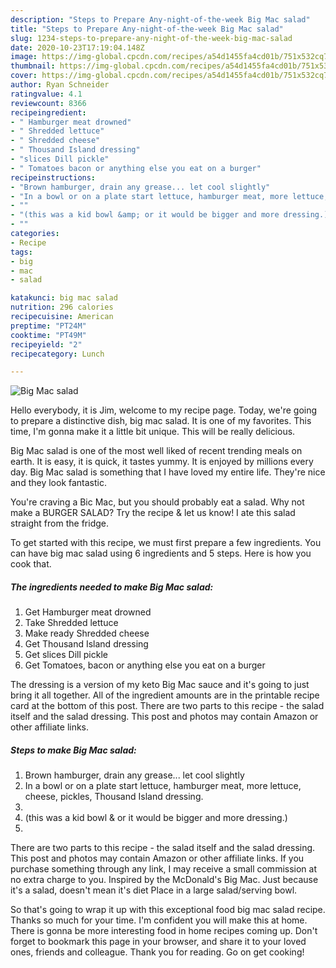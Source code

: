 ```yaml
---
description: "Steps to Prepare Any-night-of-the-week Big Mac salad"
title: "Steps to Prepare Any-night-of-the-week Big Mac salad"
slug: 1234-steps-to-prepare-any-night-of-the-week-big-mac-salad
date: 2020-10-23T17:19:04.148Z
image: https://img-global.cpcdn.com/recipes/a54d1455fa4cd01b/751x532cq70/big-mac-salad-recipe-main-photo.jpg
thumbnail: https://img-global.cpcdn.com/recipes/a54d1455fa4cd01b/751x532cq70/big-mac-salad-recipe-main-photo.jpg
cover: https://img-global.cpcdn.com/recipes/a54d1455fa4cd01b/751x532cq70/big-mac-salad-recipe-main-photo.jpg
author: Ryan Schneider
ratingvalue: 4.1
reviewcount: 8366
recipeingredient:
- " Hamburger meat drowned"
- " Shredded lettuce"
- " Shredded cheese"
- " Thousand Island dressing"
- "slices Dill pickle"
- " Tomatoes bacon or anything else you eat on a burger"
recipeinstructions:
- "Brown hamburger, drain any grease... let cool slightly"
- "In a bowl or on a plate start lettuce, hamburger meat, more lettuce, cheese, pickles, Thousand Island dressing."
- ""
- "(this was a kid bowl &amp; or it would be bigger and more dressing.)"
- ""
categories:
- Recipe
tags:
- big
- mac
- salad

katakunci: big mac salad 
nutrition: 296 calories
recipecuisine: American
preptime: "PT24M"
cooktime: "PT49M"
recipeyield: "2"
recipecategory: Lunch

---
```



![Big Mac salad](https://img-global.cpcdn.com/recipes/a54d1455fa4cd01b/751x532cq70/big-mac-salad-recipe-main-photo.jpg)

Hello everybody, it is Jim, welcome to my recipe page. Today, we're going to prepare a distinctive dish, big mac salad. It is one of my favorites. This time, I'm gonna make it a little bit unique. This will be really delicious.

Big Mac salad is one of the most well liked of recent trending meals on earth. It is easy, it is quick, it tastes yummy. It is enjoyed by millions every day. Big Mac salad is something that I have loved my entire life. They're nice and they look fantastic.

You&#39;re craving a Bic Mac, but you should probably eat a salad. Why not make a BURGER SALAD? Try the recipe &amp; let us know! I ate this salad straight from the fridge.


To get started with this recipe, we must first prepare a few ingredients. You can have big mac salad using 6 ingredients and 5 steps. Here is how you cook that.

<!--inarticleads1-->

##### The ingredients needed to make Big Mac salad:

1. Get  Hamburger meat drowned
1. Take  Shredded lettuce
1. Make ready  Shredded cheese
1. Get  Thousand Island dressing
1. Get slices Dill pickle
1. Get  Tomatoes, bacon or anything else you eat on a burger


The dressing is a version of my keto Big Mac sauce and it&#39;s going to just bring it all together. All of the ingredient amounts are in the printable recipe card at the bottom of this post. There are two parts to this recipe - the salad itself and the salad dressing. This post and photos may contain Amazon or other affiliate links. 

<!--inarticleads2-->

##### Steps to make Big Mac salad:

1. Brown hamburger, drain any grease... let cool slightly
1. In a bowl or on a plate start lettuce, hamburger meat, more lettuce, cheese, pickles, Thousand Island dressing.
1. 
1. (this was a kid bowl &amp; or it would be bigger and more dressing.)
1. 


There are two parts to this recipe - the salad itself and the salad dressing. This post and photos may contain Amazon or other affiliate links. If you purchase something through any link, I may receive a small commission at no extra charge to you. Inspired by the McDonald&#39;s Big Mac. Just because it&#39;s a salad, doesn&#39;t mean it&#39;s diet Place in a large salad/serving bowl. 

So that's going to wrap it up with this exceptional food big mac salad recipe. Thanks so much for your time. I'm confident you will make this at home. There is gonna be more interesting food in home recipes coming up. Don't forget to bookmark this page in your browser, and share it to your loved ones, friends and colleague. Thank you for reading. Go on get cooking!
